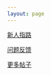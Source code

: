 ```yaml
---
layout: page
---
```


<div class="home-page-content">

  <a href="{{ '/?k=guide' | absolute_url }}">新人指路</a>

  <a href="https://qun.qq.com/qqweb/qunpro/share?inviteCode=2jKeVdfLFtI">问题反馈</a>

  <a href="{{ '/search' | absolute_url }}">更多帖子</a>

</div>



<script>
    async function redirectToPage() {
        // 获取 URL 参数
        const urlParams = new URLSearchParams(window.location.search);
        const key = urlParams.get('k');

        if (key) {
            try {
                // 加载 JSON 文件
                const response = await fetch('short.json'); // JSON 文件位于根目录
                const redirects = await response.json();

                // 查找对应页面并跳转
                if (redirects[key]) {
                    window.location.href = redirects[key];
                } else {
                    // alert('无效的参数值：' + key);
                }
            } catch (error) {
                console.error('加载跳转配置失败:', error);
            }
        } else {
            // 没有参数时显示主页内容
            document.getElementById('main-content').style.display = 'block';
        }
    }

    window.onload = redirectToPage;
</script>